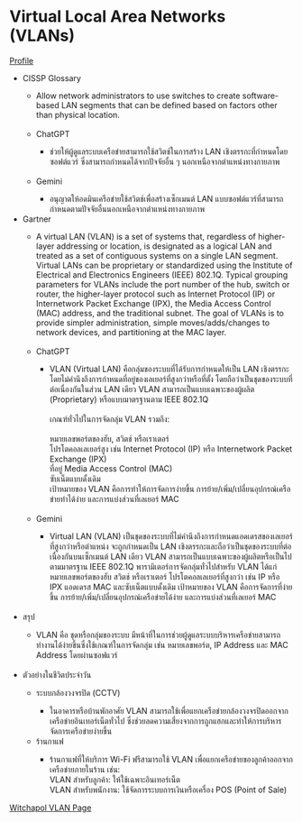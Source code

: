 # Virtual Local Area Networks (VLANs)

[Profile](phatsagon.github.io/README)

<ul>
  <li>CISSP Glossary</li>
    <ul>
        <li>Allow network administrators to use switches to create software-based LAN segments that can be defined based on factors other than physical location.</li>
        <br>
        <li>ChatGPT</li>
        <ul>
            <li>ช่วยให้ผู้ดูแลระบบเครือข่ายสามารถใช้สวิตช์ในการสร้าง LAN เชิงตรรกะที่กำหนดโดยซอฟต์แวร์ ซึ่งสามารถกำหนดได้จากปัจจัยอื่น ๆ นอกเหนือจากตำแหน่งทางกายภาพ</li>
        </ul>
        <br>
        <li>Gemini</li>
        <ul>
            <li>อนุญาตให้อดมินเครือข่ายใช้สวิตช์เพื่อสร้างเซ็กเมนต์ LAN แบบซอฟต์แวร์ที่สามารถกำหนดตามปัจจัยอื่นนอกเหนือจากตำแหน่งทางกายภาพ</li>
        </ul>
    </ul>
  <li>Gartner</li>
    <ul>
        <li>A virtual LAN (VLAN) is a set of systems that, regardless of higher-layer addressing or location, is designated as a logical LAN and treated as a set of contiguous systems on a single LAN segment. Virtual LANs can be proprietary or standardized using the Institute of Electrical and Electronics Engineers (IEEE) 802.1Q. Typical grouping parameters for VLANs include the port number of the hub, switch or router, the higher-layer protocol such as Internet Protocol (IP) or Internetwork Packet Exchange (IPX), the Media Access Control (MAC) address, and the traditional subnet. The goal of VLANs is to provide simpler administration, simple moves/adds/changes to network devices, and partitioning at the MAC layer.</li>
        <br>
        <li>ChatGPT</li>
        <ul>
            <li>
            VLAN (Virtual LAN) คือกลุ่มของระบบที่ได้รับการกำหนดให้เป็น LAN เชิงตรรกะ โดยไม่คำนึงถึงการกำหนดที่อยู่ของเลเยอร์ที่สูงกว่าหรือที่ตั้ง โดยถือว่าเป็นชุดของระบบที่ต่อเนื่องกันในส่วน LAN เดียว VLAN สามารถเป็นแบบเฉพาะของผู้ผลิต (Proprietary) หรือแบบมาตรฐานตาม IEEE 802.1Q
            <br>
            <br>
            เกณฑ์ทั่วไปในการจัดกลุ่ม VLAN รวมถึง:
            <br>
            <br>
            หมายเลขพอร์ตของฮับ, สวิตช์ หรือเราเตอร์
            <br>
            โปรโตคอลเลเยอร์สูง เช่น Internet Protocol (IP) หรือ Internetwork Packet Exchange (IPX)
            <br>
            ที่อยู่ Media Access Control (MAC)
            <br>
            ซับเน็ตแบบดั้งเดิม
            <br>
            เป้าหมายของ VLAN คือการทำให้การจัดการง่ายขึ้น การย้าย/เพิ่ม/เปลี่ยนอุปกรณ์เครือข่ายทำได้ง่าย และการแบ่งส่วนที่เลเยอร์ MAC
            </li>
        </ul>
        <br>
        <li>Gemini</li>
        <ul>
            <li>Virtual LAN (VLAN) เป็นชุดของระบบที่ไม่คำนึงถึงการกำหนดแอดเดรสของเลเยอร์ที่สูงกว่าหรือตำแหน่ง จะถูกกำหนดเป็น LAN เชิงตรรกะและถือว่าเป็นชุดของระบบที่ต่อเนื่องกันบนเซ็กเมนต์ LAN เดียว VLAN สามารถเป็นแบบเฉพาะของผู้ผลิตหรือเป็นไปตามมาตรฐาน IEEE 802.1Q พารามิเตอร์การจัดกลุ่มทั่วไปสำหรับ VLAN ได้แก่ หมายเลขพอร์ตของฮับ สวิตช์ หรือเราเตอร์ โปรโตคอลเลเยอร์ที่สูงกว่า เช่น IP หรือ IPX แอดเดรส MAC และซับเน็ตแบบดั้งเดิม เป้าหมายของ VLAN คือการจัดการที่ง่ายขึ้น การย้าย/เพิ่ม/เปลี่ยนอุปกรณ์เครือข่ายได้ง่าย และการแบ่งส่วนที่เลเยอร์ MAC</li>
        </ul>
    </ul>
    <br>
    <li>สรุป</li>
    <ul>
        <li>VLAN คือ ชุดหรือกลุ่มของระบบ มีหน้าที่ในการช่วยผู้ดูแลระบบบริหารเครือข่ายสามารถทำงานได้ง่ายขึ้นซึ่งใช้เกณฑ์ในการจัดกลุ่ม เช่น หมายเลขพอร์ต, IP Address และ MAC Address โดยผ่านซอฟแวร์</li>
    </ul>
    <br>
    <li>ตัวอย่างในชีวิตประจำวัน</li>
    <ul>
        <li>ระบบกล้องวงจรปิด (CCTV)</li>
        <ul>
            <li>ในอาคารหรือบ้านพักอาศัย VLAN สามารถใช้เพื่อแยกเครือข่ายกล้องวงจรปิดออกจากเครือข่ายอินเทอร์เน็ตทั่วไป ซึ่งช่วยลดความเสี่ยงจากการถูกแฮกและทำให้การบริหารจัดการเครือข่ายง่ายขึ้น</li>
        </ul>
        <li>ร้านกาแฟ</li>
        <ul>
            <li>
            ร้านกาแฟที่ให้บริการ Wi-Fi ฟรีสามารถใช้ VLAN เพื่อแยกเครือข่ายของลูกค้าออกจากเครือข่ายภายในร้าน เช่น:
            <br>
            VLAN สำหรับลูกค้า: ให้ใช้เฉพาะอินเทอร์เน็ต
            <br>
            VLAN สำหรับพนักงาน: ใช้จัดการระบบการเงินหรือเครื่อง POS (Point of Sale)
            </li>
        </ul>
    </ul>
</ul>

<a href="https://witchapolinaksorn.github.io/vlan">Witchapol VLAN Page</a>